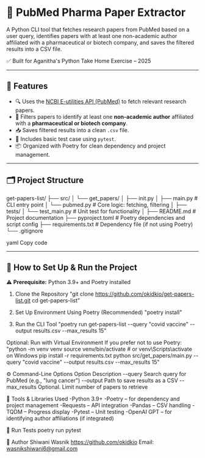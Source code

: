 # 🧬 PubMed Pharma Paper Extractor

A Python CLI tool that fetches research papers from PubMed based on a user query, identifies papers with at least one non-academic author affiliated with a pharmaceutical or biotech company, and saves the filtered results into a CSV file.

✅ Built for Aganitha's Python Take Home Exercise – 2025

---

## 📌 Features

- 🔍 Uses the [NCBI E-utilities API (PubMed)](https://www.ncbi.nlm.nih.gov/books/NBK25501/) to fetch relevant research papers.
- 🧪 Filters papers to identify at least one **non-academic author** affiliated with a **pharmaceutical or biotech company**.
- 📥 Saves filtered results into a clean `.csv` file.
- 🧪 Includes basic test case using `pytest`.
- 📦 Organized with Poetry for clean dependency and project management.

---

## 🗂️ Project Structure

get-papers-list/
├── src/
│ └── get_papers/
│ ├── init.py
│ ├── main.py # CLI entry point
│ └── pubmed.py # Core logic: fetching, filtering
│
├── tests/
│ └── test_main.py # Unit test for functionality
│
├── README.md # Project documentation
├── pyproject.toml # Poetry dependencies and script config
├── requirements.txt # Dependency file (if not using Poetry)
└── .gitignore

yaml
Copy code

---

## 🚀 How to Set Up & Run the Project

⚠️ **Prerequisite:** Python 3.9+ and Poetry installed

1. Clone the Repository
"git clone https://github.com/okidkio/get-papers-list.git
cd get-papers-list"

2. Set Up Environment Using Poetry (Recommended)
"poetry install"

3. Run the CLI Tool
"poetry run get-papers-list --query "covid vaccine" --output results.csv --max_results 15"

Optional: Run with Virtual Environment
If you prefer not to use Poetry:
"python -m venv venv
source venv/bin/activate  # or venv\Scripts\activate on Windows
pip install -r requirements.txt
python src/get_papers/main.py --query "covid vaccine" --output results.csv --max_results 15"

⚙️ Command-Line Options
Option	                Description
--query	         Search query for PubMed (e.g., "lung cancer")
--output	     Path to save results as a CSV
--max_results	 Optional. Limit number of papers to retrieve

🔧 Tools & Libraries Used
-Python 3.9+
-Poetry – for dependency and project management
-Requests – API integration
-Pandas – CSV handling
-TQDM – Progress display
-Pytest – Unit testing
-OpenAI GPT – for identifying author affiliations (if integrated)

🧪 Run Tests
poetry run pytest

👤 Author
Shiwani Wasnik
https://github.com/okidkio
Email: wasnikshiwani6@gmail.com
